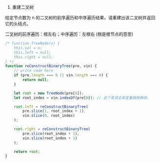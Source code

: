 1. 重建二叉树

给定节点数为 n 的二叉树的前序遍历和中序遍历结果，请重建出该二叉树并返回它的头结点。

二叉树的前序遍历：根左右；中序遍历：左根右 (根是根节点的意思)

```javascript
/* function TreeNode(x) {
    this.val = x;
    this.left = null;
    this.right = null;
} */
function reConstructBinaryTree(pre, vin) {
	// write code here
	if (pre.length === 0 || vin.length === 0) {
		return null;
	}

	let root = new TreeNode(pre[0]);
	let root_index = vin.indexOf(pre[0]); // 这个变成全局变量就很麻烦。

	root.left = reConstructBinaryTree(
		pre.slice(1, root_index + 1),
		vin.slice(0, root_index)
	);

	root.right = reConstructBinaryTree(
		pre.slice(root_index + 1),
		vin.slice(root_index + 1)
	);

	return root;
}
```
